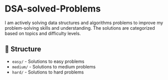 # DSA-solved-Problems
I am actively solving data structures and algorithms problems to improve my problem-solving skills and understanding. The solutions are categorized based on topics and difficulty levels.
## 📂 Structure
- `easy/` - Solutions to easy problems
- `medium/` - Solutions to medium problems
- `hard/` - Solutions to hard problems
